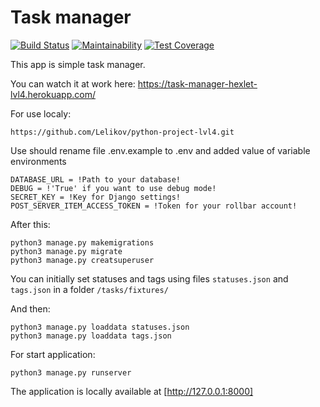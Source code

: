 # Task manager
[![Build Status](https://travis-ci.org/Lelikov/python-project-lvl4.svg?branch=master)](https://travis-ci.org/Lelikov/python-project-lvl4)
[![Maintainability](https://api.codeclimate.com/v1/badges/4bd002caabd84f2327dd/maintainability)](https://codeclimate.com/github/Lelikov/python-project-lvl4/maintainability)
[![Test Coverage](https://api.codeclimate.com/v1/badges/4bd002caabd84f2327dd/test_coverage)](https://codeclimate.com/github/Lelikov/python-project-lvl4/test_coverage)

This app is simple task manager.

You can watch it at work here:
https://task-manager-hexlet-lvl4.herokuapp.com/

For use localy:
``` 
https://github.com/Lelikov/python-project-lvl4.git
```
Use should rename file .env.example to .env and added value of variable environments
```
DATABASE_URL = !Path to your database!
DEBUG = !'True' if you want to use debug mode!
SECRET_KEY = !Key for Django settings!
POST_SERVER_ITEM_ACCESS_TOKEN = !Token for your rollbar account!
```
After this:
```
python3 manage.py makemigrations
python3 manage.py migrate
python3 manage.py creatsuperuser
``` 

You can initially set statuses and tags using files `statuses.json` and `tags.json` in a folder `/tasks/fixtures/`

And then:
```
python3 manage.py loaddata statuses.json
python3 manage.py loaddata tags.json
```
For start application:
```
python3 manage.py runserver
```
The application is locally available at [http://127.0.0.1:8000]